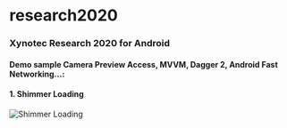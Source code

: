 # research2020
### Xynotec Research 2020 for Android
#### Demo sample Camera Preview Access, MVVM, Dagger 2, Android Fast Networking...:
####
#### 1. Shimmer Loading
![Shimmer Loading](https://user-images.githubusercontent.com/17633931/78329852-88620e00-7537-11ea-83b4-4b1e202e4167.gif)
